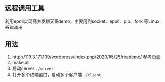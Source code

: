 ## 远程调用工具
利用epoll实现高并发聊天室demo，主要用到socket、epoll、pip、fork 等Linux系统调用

## 用法

1. http://119.3.171.109/wordpress/index.php/2020/05/25/reademe/ 参考页面
2. make all
3. 启动server `./server`
4. 打开多个终端窗口，启动多个客户端 `./client`
